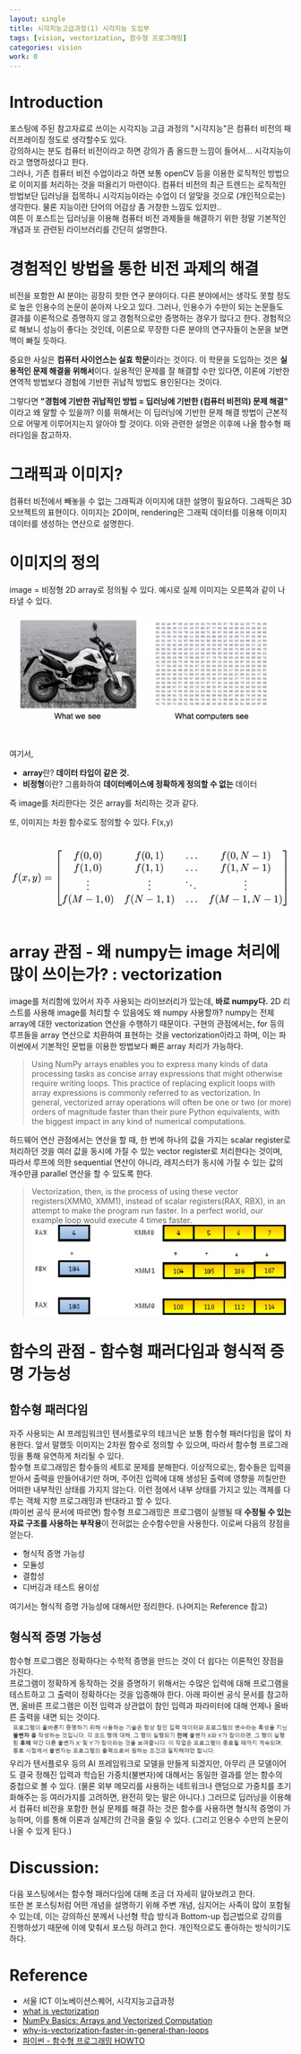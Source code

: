 ```yaml
---
layout: single
title: 시각지능고급과정(1) 시각지능 도입부
tags: [vision, vectorization, 함수형 프로그래밍]
categories: vision
work: 0
---
```



# Introduction
포스팅에 주된 참고자료로 쓰이는 시각지능 고급 과정의 "시각지능"은 컴퓨터 비전의 패러프레이징 정도로 생각할수도 있다.    
강의하시는 분도 컴퓨터 비전이라고 하면 강의가 좀 올드한 느낌이 들어서... 시각지능이라고 명명하셨다고 한다.    
그러나, 기존 컴퓨터 비전 수업이라고 하면 보통 openCV 등을 이용한 로직적인 방법으로 이미지를 처리하는 것을 떠올리기 마련이다.
컴퓨터 비전의 최근 트렌드는 로직적인 방법보단 딥러닝을 접목하니 시각지능이라는 수업이 더 알맞을 것으로 (개인적으로는) 생각한다. 물론 지능이란 단어의 어감상 좀 거창한 느낌도 있지만..    
여튼 이 포스트는 딥러닝을 이용해 컴퓨터 비전 과제들을 해결하기 위한 정말 기본적인 개념과 또 관련된 라이브러리를 간단히 설명한다.



# 경험적인 방법을 통한 비전 과제의 해결
비전을 포함한 AI 분야는 굉장히 핫한 연구 분야이다. 다른 분야에서는 생각도 못할 정도로 높은 인용수의 논문이 쏟아져 나오고 있다. 
그러나, 인용수가 수만이 되는 논문들도 결과를 이론적으로 증명하지 않고 경험적으로만 증명하는 경우가 많다고 한다.
경험적으로 해보니 성능이 좋다는 것인데, 이론으로 무장한 다른 분야의 연구자들이 논문을 보면 맥이 빠질 듯하다.



중요한 사실은 **컴퓨터 사이언스는 실효 학문**이라는 것이다. 이 학문을 도입하는 것은 **실용적인 문제 해결을 위해서**이다. 
실용적인 문제를 잘 해결할 수만 있다면, 이론에 기반한 연역적 방법보다 경험에 기반한 귀납적 방법도 용인된다는 것이다.


그렇다면 **"경험에 기반한 귀납적인 방법 = 딥러닝에 기반한 (컴퓨터 비전의) 문제 해결"** 이라고 왜 말할 수 있을까?
이를 위해서는 이 딥러닝에 기반한 문제 해결 방법이 근본적으로 어떻게 이루어지는지 알아야 할 것이다. 이와 관련한 설명은 이후에 나올 함수형 패러다임을 참고하자.


# 그래픽과 이미지?
컴퓨터 비전에서 빼놓을 수 없는 그래픽과 이미지에 대한 설명이 필요하다.
그래픽은 3D 오브젝트의 표현이다.
이미지는 2D이며, 
rendering은 그래픽 데이터를 이용해 이미지 데이터를 생성하는 연산으로 설명한다.

    
# 이미지의 정의



image = 비정형 2D array로 정의될 수 있다. 예시로
실제 이미지는 오른쪽과 같이 나타낼 수 있다. 

![1](./../../../assets/images/.2022-06-11-vision1_images/ec29dc2b.png)


여기서,
- **array**란? **데이터 타입이 같은 것.**
- **비정형**이란? 그룹화하여 **데이터베이스에 정확하게 정의할 수 없는** 데이터

즉 image를 처리한다는 것은 array를 처리하는 것과 같다.

또, 이미지는 차원 함수로도 정의할 수 있다. F(x,y) 

![2](./../../../assets/images/.2022-06-11-vision1_images/e484b452.png)


# array 관점 - 왜 numpy는 image 처리에 많이 쓰이는가? : vectorization
image를 처리함에 있어서 자주 사용되는 라이브러리가 있는데, **바로 numpy다.** 2D 리스트를 사용해 image를 처리할 수 있음에도 왜 numpy 사용할까? numpy는 전체 array에 대한 vectorization 연산을 수행하기 때문이다.
구현의 관점에서는, for 등의 루프들을 array 연산으로 치환하여 표현하는 것을 vectorization이라고 하며, 이는 파이썬에서 기본적인 문법을 이용한 방법보다 빠른 array 처리가 가능하다.

> Using NumPy arrays enables you 
> to express many kinds of data processing tasks 
> as concise array expressions that might 
> otherwise require writing loops. 
> This practice of replacing explicit loops 
> with array expressions is commonly referred to as vectorization. 
> In general, vectorized array operations will often be one or two 
> (or more) orders of magnitude faster than their pure Python equivalents, 
> with the biggest impact in any kind of numerical computations. 

하드웨어 연산 관점에서는 연산을 할 때, 한 번에 하나의 값을 가지는 scalar register로 처리하던 것을 여러 값을 동시에 가질 수 있는 vector register로 처리한다는 것이며, 따라서 루프에 의한 sequential 연산이 아니라, 레지스터가 동시에 가질 수 있는 값의 개수만큼 parallel 연산을 할 수 있도록 한다. 
> Vectorization, then, is the process of using these vector registers(XMM0, XMM1), 
> instead of scalar registers(RAX, RBX), in an attempt to make the program run faster. 
> In a perfect world, our example loop would execute 4 times faster.
> ![](./../../../assets/images/.2022-06-11-vision1_images/795d702b.png)


# 함수의 관점 - 함수형 패러다임과 형식적 증명 가능성
## 함수형 패러다임
자주 사용되는 AI 프레임워크인 텐서플로우의 테크닉은 보통 함수형 패러다임을 많이 차용한다.
앞서 말했듯 이미지는 2차원 함수로 정의할 수 있으며, 따라서 함수형 프로그래밍을 통해 유연하게 처리될 수 있다.   
함수형 프로그래밍은 함수들의 세트로 문제를 분해한다. 이상적으로는, 함수들은 입력을 받아서 출력을 만들어내기만 하며, 
주어진 입력에 대해 생성된 출력에 영향을 끼칠만한 어떠한 내부적인 상태를 가지지 않는다. 이런 점에서 내부 상태를 가지고 있는 객체를 다루는 객체 지향 프로그래밍과 반대라고 할 수 있다.    
(파이썬 공식 문서에 따르면) 함수형 프로그래밍은 프로그램이 실행될 때 **수정될 수 있는 자료 구조를 사용하는 부작용**이 전혀없는 순수함수만을 사용한다.
이로써 다음의 장점을 얻는다.
- 형식적 증명 가능성
- 모듈성
- 결합성
- 디버깅과 테스트 용이성

여기서는 형식적 증명 가능성에 대해서만 정리한다. (나머지는 Reference 참고)

## 형식적 증명 가능성
함수형 프로그램은 정확하다는 수학적 증명을 만드는 것이 더 쉽다는 이론적인 장점을 가진다.     
프로그램이 정확하게 동작하는 것을 증명하기 위해서는 수많은 입력에 대해 프로그램을 테스트하고 그 출력이 정확하다는 것을 입증해야 한다.
아래 파이썬 공식 문서를 참고하면, 올바른 프로그램은 이전 입력과 상관없이 참인 입력과 파라미터에 대해 언제나 올바른 출력을 내면 되는 것이다.
![3](./../../../assets/images/.2022-06-11-vision1_images/39ac4668.png)
우리가 텐서플로우 등의 AI 프레임워크로 모델을 만들게 되겠지만, 아무리 큰 모델이어도 결국 정해진 입력과 학습된 가중치(불변자)에 대해서는 동일한
결과를 얻는 함수의 중첩으로 볼 수 있다. (물론 외부 메모리를 사용하는 네트워크나 랜덤으로 가중치를 초기화해주는 등 여러가지를 고려하면, 완전히 맞는 말은 아니다.)
그러므로 딥러닝을 이용해서 컴퓨터 비전을 포함한 현실 문제를 해결 하는 것은 함수를 사용하면 형식적 증명이 가능하며, 이를 통해 이론과 실제간의 간극을 줄일 수 있다. (그리고 인용수 수만의 논문이 나올 수 있게 된다.)




# Discussion: 
다음 포스팅에서는 함수형 패러다임에 대해 조금 더 자세히 알아보려고 한다.    
또한 본 포스팅처럼 어떤 개념을 설명하기 위해 주변 개념, 심지어는 사족이 많이 포함될 수 있는데,
이는 강의하신 분께서 나선형 학습 방식과 Bottom-up 접근법으로 강의를 진행하셨기 때문에 이에 맞춰서 포스팅 하려고 한다.
개인적으로도 좋아하는 방식이기도 하다.






# Reference 
- 서울 ICT 이노베이션스퀘어, 시각지능고급과정
- [what is vectorization](https://docs.microsoft.com/ko-kr/archive/blogs/nativeconcurrency/what-is-vectorization)
- [NumPy Basics: Arrays and Vectorized Computation](https://www.oreilly.com/library/view/python-for-data/9781449323592/ch04.html)
- [why-is-vectorization-faster-in-general-than-loops](https://stackoverflow.com/questions/35091979/why-is-vectorization-faster-in-general-than-loops)
- [파이썬 - 함수형 프로그래밍 HOWTO](https://docs.python.org/ko/3/howto/functional.html)